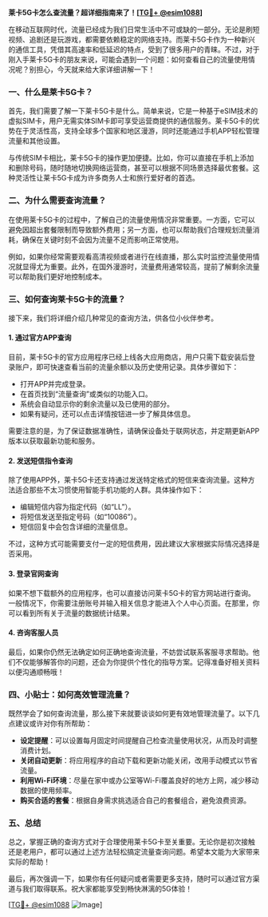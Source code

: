 **莱卡5G卡怎么查流量？超详细指南来了！[[TG💪+ @esim1088](https://t.me/s/esim1088)]**

在移动互联网时代，流量已经成为我们日常生活中不可或缺的一部分。无论是刷短视频、追剧还是玩游戏，都需要依赖稳定的网络支持。而莱卡5G卡作为一种新兴的通信工具，凭借其高速率和低延迟的特点，受到了很多用户的青睐。不过，对于刚入手莱卡5G卡的朋友来说，可能会遇到一个问题：如何查看自己的流量使用情况呢？别担心，今天就来给大家详细讲解一下！

### 一、什么是莱卡5G卡？

首先，我们需要了解一下莱卡5G卡是什么。简单来说，它是一种基于eSIM技术的虚拟SIM卡，用户无需实体SIM卡即可享受运营商提供的通信服务。莱卡5G卡的优势在于灵活性高，支持全球多个国家和地区漫游，同时还能通过手机APP轻松管理流量和其他设置。

与传统SIM卡相比，莱卡5G卡的操作更加便捷。比如，你可以直接在手机上添加和删除号码，随时随地切换网络运营商，甚至可以根据不同场景选择最优套餐。这种灵活性让莱卡5G卡成为许多商务人士和旅行爱好者的首选。

### 二、为什么需要查询流量？

在使用莱卡5G卡的过程中，了解自己的流量使用情况非常重要。一方面，它可以避免因超出套餐限制而导致额外费用；另一方面，也可以帮助我们合理规划流量消耗，确保在关键时刻不会因为流量不足而影响正常使用。

例如，如果你经常需要观看高清视频或者进行在线直播，那么实时监控流量使用情况就显得尤为重要。此外，在国外漫游时，流量费用通常较高，提前了解剩余流量可以帮助我们更好地控制成本。

### 三、如何查询莱卡5G卡的流量？

接下来，我们将详细介绍几种常见的查询方法，供各位小伙伴参考。

#### 1. 通过官方APP查询

目前，莱卡5G卡的官方应用程序已经上线各大应用商店，用户只需下载安装后登录账户，即可快速查看当前的流量余额以及历史使用记录。具体步骤如下：

- 打开APP并完成登录。
- 在首页找到“流量查询”或类似的功能入口。
- 系统会自动显示你的剩余流量以及已使用的部分。
- 如果有疑问，还可以点击详情按钮进一步了解具体信息。

需要注意的是，为了保证数据准确性，请确保设备处于联网状态，并定期更新APP版本以获取最新功能和服务。

#### 2. 发送短信指令查询

除了使用APP外，莱卡5G卡还支持通过发送特定格式的短信来查询流量。这种方法适合那些不太习惯使用智能手机功能的人群。具体操作如下：

- 编辑短信内容为指定代码（如“LL”）。
- 将短信发送至指定号码（如“10086”）。
- 短信回复中会包含详细的流量信息。

不过，这种方式可能需要支付一定的短信费用，因此建议大家根据实际情况选择是否采用。

#### 3. 登录官网查询

如果不想下载额外的应用程序，也可以直接访问莱卡5G卡的官方网站进行查询。一般情况下，你需要注册账号并输入相关信息才能进入个人中心页面。在那里，你可以看到所有关于流量的数据统计结果。

#### 4. 咨询客服人员

最后，如果你仍然无法确定如何正确地查询流量，不妨尝试联系客服寻求帮助。他们不仅能够解答你的问题，还会为你提供个性化的指导方案。记得准备好相关资料以便沟通顺畅哦！

### 四、小贴士：如何高效管理流量？

既然学会了如何查询流量，那么接下来就要谈谈如何更有效地管理流量了。以下几点建议或许对你有所帮助：

- **设定提醒**：可以设置每月固定时间提醒自己检查流量使用状况，从而及时调整消费计划。
- **关闭自动更新**：将应用程序的自动下载和更新功能关闭，改用手动模式以节省流量。
- **利用Wi-Fi环境**：尽量在家中或办公室等Wi-Fi覆盖良好的地方上网，减少移动数据的使用频率。
- **购买合适的套餐**：根据自身需求挑选适合自己的套餐组合，避免浪费资源。

### 五、总结

总之，掌握正确的查询方式对于合理使用莱卡5G卡至关重要。无论你是初次接触还是老用户，都可以通过上述方法轻松搞定流量查询问题。希望本文能为大家带来实际的帮助！

最后，再次强调一下，如果你有任何疑问或者需要更多支持，随时可以通过官方渠道与我们取得联系。祝大家都能享受到畅快淋漓的5G体验！

[[TG💪+ @esim1088](https://t.me/s/esim1088) ![Image](https://i.postimg.cc/4NQfJmqS/Snipaste-2025-05-13-00-14-12.png)]